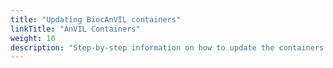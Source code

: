 ```yaml
---
title: "Updating BiocAnVIL containers"
linkTitle: "AnVIL Containers"
weight: 10
description: "Step-by-step information on how to update the containers that are Bioconductor's responsibility for the AnVIL project"
---
```



